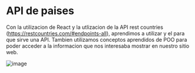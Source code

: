 # API de paises

Con la utilizacion de React y la utlizacion de la API rest countries (https://restcountries.com/#endpoints-all), aprendimos a utilizar y el para que sirve una API. 
Tambien utilizamos conceptos aprendidos de POO para poder acceder a la informacion que nos interesaba mostrar en nuestro sitio web.

![image](https://github.com/tadeo14/Paises/assets/143231890/eb314139-6138-47e8-8287-a1e56e23634d)

